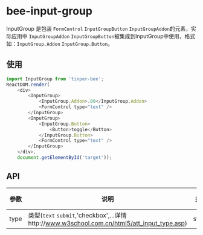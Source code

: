 # bee-input-group

InputGroup 是包装 `FormControl` `InputGroupButton` `InputGroupAddon`的元素，实际应用中 `InputGroupAddon` `InputGroupButton`被集成到InputGroup中使用，格式如：`InputGroup.Addon` `InputGroup.Button`。

## 使用

```js
import InputGroup from 'tinper-bee';
ReactDOM.render(
    <div>
        <InputGroup>
	 		<InputGroup.Addon>.00</InputGroup.Addon>
	        <FormControl type="text" />
	    </InputGroup>
	    <InputGroup>
	 		<InputGroup.Button>
	 			<Button>toggle</Button>
	 		</InputGroup.Button>
	        <FormControl type="text" />
	    </InputGroup>
    </div>,
    document.getElementById('target'));
```


## API

| 参数        | 说明                                       | 类型     | 默认值  |
| --------- | ---------------------------------------- | ------ | ---- |
|type|类型(`text` `submit`,'checkbox',...详情http://www.w3school.com.cn/html5/att_input_type.asp)|string|'input'|

